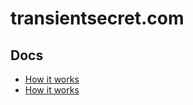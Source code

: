 # transientsecret.com

## Docs

- [How it works](/docs/how-it-works.md)
- [How it works](/docs/how-it-works.md)

